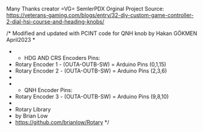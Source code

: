Many Thanks creator =VG= SemlerPDX
Orginal Project Source:
https://veterans-gaming.com/blogs/entry/32-diy-custom-game-controller-2-dial-hsi-course-and-heading-knobs/

/* Modified and updated with PCINT code for QNH knob by Hakan GÖKMEN April2023 
 * 
 *  *  HDG AND CRS Encoders Pins:
 *  Rotary Encoder 1 - (OUTA-OUTB-SW) = Arduino Pins (0,1,15)
 *  Rotary Encoder 2 - (OUTA-OUTB-SW) = Arduino Pins (2,3,6)
 *  
 *  *  QNH Encoder Pins:
 *  Rotary Encoder 3 - (OUTA-OUTB-SW) = Arduino Pins (9,8,10)
 *  
 *   Rotary Library
 *   by Brian Low
 *  https://github.com/brianlow/Rotary
 */
